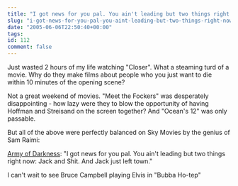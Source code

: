 ```yaml
---
title: "I got news for you pal. You ain't leading but two things right now: Jack and Shit. And Jack just left town."
slug: "i-got-news-for-you-pal-you-aint-leading-but-two-things-right-now-jack-and-shit-and-jack-just-left-town"
date: "2005-06-06T22:50:40+00:00"
tags:
id: 112
comment: false
---
```


<div style="clear: both" />Just wasted 2 hours of my life watching "Closer". What a steaming turd of a movie. Why do they make films about people who you just want to die within 10 minutes of the opening scene?

Not a great weekend of movies. "Meet the Fockers" was desperately disappointing - how lazy were they to blow the opportunity of having Hoffman and Streisand on the screen together? And "Ocean's 12" was only passable.

But all of the above were perfectly balanced on Sky Movies by the genius of Sam Raimi:

[Army of Darkness](http://www.garnersclassics.com/qarmdrk.htm): "I got news for you pal. You ain't leading but two things right now: Jack and Shit. And Jack just left town."

I can't wait to see Bruce Campbell playing Elvis in "Bubba Ho-tep"
<div style="clear: both; padding-bottom: 0.25em" />
